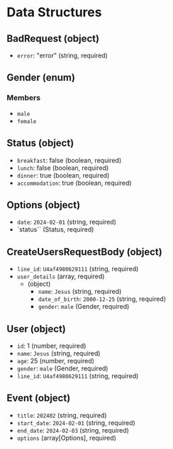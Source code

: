# Data Structures

## BadRequest (object)

- `error`: "error" (string, required)

## Gender (enum)

### Members

- `male`
- `female`

## Status (object)

- `breakfast`: false (boolean, required)
- `lunch`: false (boolean, required)
- `dinner`: true (boolean, required)
- `accommodation`: true (boolean, required)

## Options (object)

- `date`: `2024-02-01` (string, required)
- `status`` (Status, required)

## CreateUsersRequestBody (object)

- `line_id`: `U4af4980629111` (string, required)
- `user_details` (array, required)
  - (object)
    - `name`: `Jesus` (string, required)
    - `date_of_birth`: `2000-12-25` (string, required)
    - `gender`: `male` (Gender, required)

## User (object)

- `id`: 1 (number, required)
- `name`: `Jesus` (string, required)
- `age`: 25 (number, required)
- `gender`: `male` (Gender, required)
- `line_id`: `U4af4980629111` (string, required)

## Event (object)

- `title`: `202402` (string, required)
- `start_date`: `2024-02-01` (string, required)
- `end_date`: `2024-02-03` (string, required)
- `options` (array[Options], required)
